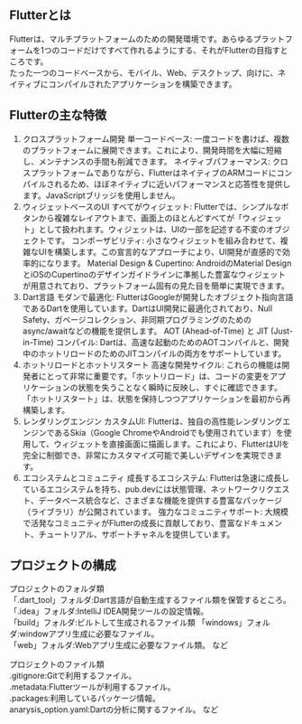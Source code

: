 ##  Flutterとは
Flutterは、マルチプラットフォームのための開発環境です。あらゆるプラットフォームを1つのコードだけですべて作れるようにする、それがFlutterの目指すところです。  
たった一つのコードベースから、モバイル、Web、デスクトップ、向けに、ネイティブにコンパイルされたアプリケーションを構築できます。  
## Flutterの主な特徴
1. クロスプラットフォーム開発
単一コードベース: 一度コードを書けば、複数のプラットフォームに展開できます。これにより、開発時間を大幅に短縮し、メンテナンスの手間も削減できます。
ネイティブパフォーマンス: クロスプラットフォームでありながら、FlutterはネイティブのARMコードにコンパイルされるため、ほぼネイティブに近いパフォーマンスと応答性を提供します。JavaScriptブリッジを使用しません。
2. ウィジェットベースのUI
すべてがウィジェット: Flutterでは、シンプルなボタンから複雑なレイアウトまで、画面上のほとんどすべてが「ウィジェット」として扱われます。ウィジェットは、UIの一部を記述する不変のオブジェクトです。
コンポーザビリティ: 小さなウィジェットを組み合わせて、複雑なUIを構築します。この宣言的なアプローチにより、UI開発が直感的で効率的になります。
Material Design & Cupertino: AndroidのMaterial DesignとiOSのCupertinoのデザインガイドラインに準拠した豊富なウィジェットが用意されており、プラットフォーム固有の見た目を簡単に実現できます。
3. Dart言語
モダンで最適化: FlutterはGoogleが開発したオブジェクト指向言語であるDartを使用しています。DartはUI開発に最適化されており、Null Safety、ガベージコレクション、非同期プログラミングのためのasync/awaitなどの機能を提供します。
AOT (Ahead-of-Time) と JIT (Just-in-Time) コンパイル: Dartは、高速な起動のためのAOTコンパイルと、開発中のホットリロードのためのJITコンパイルの両方をサポートしています。
4. ホットリロードとホットリスタート
高速な開発サイクル: これらの機能は開発者にとって非常に重要です。「ホットリロード」は、コードの変更をアプリケーションの状態を失うことなく瞬時に反映し、すぐに確認できます。「ホットリスタート」は、状態を保持しつつアプリケーションを最初から再構築します。
5. レンダリングエンジン 
カスタムUI: Flutterは、独自の高性能レンダリングエンジンであるSkia（Google ChromeやAndroidでも使用されています）を使用して、ウィジェットを直接画面に描画します。これにより、FlutterはUIを完全に制御でき、非常にカスタマイズ可能で美しいデザインを実現できます。
6. エコシステムとコミュニティ
成長するエコシステム: Flutterは急速に成長しているエコシステムを持ち、pub.devには状態管理、ネットワークリクエスト、データベース統合など、さまざまな機能を提供する豊富なパッケージ（ライブラリ）が公開されています。
強力なコミュニティサポート: 大規模で活発なコミュニティがFlutterの成長に貢献しており、豊富なドキュメント、チュートリアル、サポートチャネルを提供しています。
## プロジェクトの構成
プロジェクトのフォルダ類  
「.dart_tool」フォルダ:Dart言語が自動生成するファイル類を保管するところ。  
「.idea」フォルダ:IntelliJ IDEA開発ツールの設定情報。  
「build」フォルダ:ビルトして生成されるファイル類
「windows」フォルダ:windowアプリ生成に必要なファイル。  
「web」フォルダ:Webアプリ生成に必要なファイル類。   など  

プロジェクトのファイル類  
.gitignore:Gitで利用するファイル。  
.metadata:Flutterツールが利用するファイル。  
.packages:利用しているパッケージ情報。  
anarysis_option.yaml:Dartの分析に関するファイル。  など  

